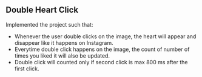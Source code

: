 ## Double Heart Click
Implemented the project such that:
- Whenever the user double clicks on the image, the heart will appear and disappear like it happens on Instagram.
- Everytime double click happens on the image, the count of number of times you liked it will also be updated.
- Double click will counted only if second click is max 800 ms after the first click.